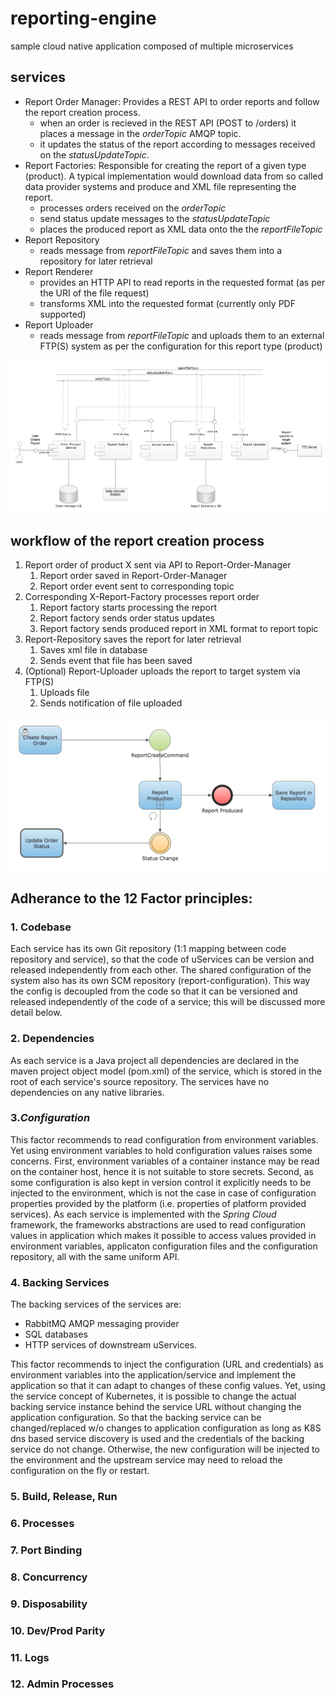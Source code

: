 # reporting-engine
sample cloud native application composed of multiple microservices

## services
* Report Order Manager: Provides a REST API to order reports and follow the report creation process.
  * when an order is recieved in the REST API (POST to /orders) it places a message in the _orderTopic_ AMQP topic.
  * it updates the status of the report according to messages received on the _statusUpdateTopic_.
* Report Factories: Responsible for creating the report of a given type (product). A typical implementation would download data from so called data provider systems and produce and XML file representing the report. 
  * processes orders received on the _orderTopic_
  * send status update messages to the _statusUpdateTopic_
  * places the produced report as XML data onto the the _reportFileTopic_
* Report Repository
  * reads message from _reportFileTopic_ and saves them into a repository for later retrieval
* Report Renderer
  * provides an HTTP API to read reports in the requested format (as per the URI of the file request)
  * transforms XML into the requested format (currently only PDF supported)
* Report Uploader
  * reads message from _reportFileTopic_ and uploads them to an external FTP(S) system as per the configuration for this report type (product)

![Componen Diagramm](/docs/components.png)

## workflow of the report creation process
1. Report order of product X sent via API to Report-Order-Manager
   1.	Report order saved in Report-Order-Manager
   1.	Report order event sent to corresponding topic
1. Corresponding X-Report-Factory processes report order
   1.	Report factory starts processing the report
   1.	Report factory sends order status updates 
   1.	Report factory sends produced report in XML format to report topic
1. Report-Repository saves the report for later retrieval
    1. Saves xml file in database
    1. Sends event that file has been saved
1. (Optional) Report-Uploader uploads the report to target system via FTP(S)
    1. Uploads file
    1. Sends notification of file uploaded

![Activity Diagramm](/docs/report_creation_process.png)

## Adherance to the 12 Factor principles:

### 1. Codebase
Each service has its own Git repository (1:1 mapping between code repository and service), so that the code of uServices can be version and released independently from each other. The shared configuration of the system also has its own SCM repository (report-configuration). This way the config is decoupled from the code so that it can be versioned and released independently of the code of a service; this will be discussed more detail below.  
### 2. Dependencies
As each service is a Java project all dependencies are declared in the maven project object model (pom.xml) of the service, which is stored in the root of each service's source repository. The services have no dependencies on any native libraries.
### 3.*Configuration*
This factor recommends to read configuration from environment variables. Yet using environment variables to hold configuration values raises some concerns. First, environment variables of a container instance may be read on the container host, hence it is not suitable to store secrets. Second, as some configuration is also kept in version control it explicitly needs to be injected to the environment, which is not the case in case of configuration properties provided by the platform (i.e. properties of platform provided services). As each service is implemented with the *Spring Cloud* framework, the frameworks abstractions are used to read configuration values in application which makes it possible to access values provided in environment variables, applicaton configuration files and the configuration repository, all with the same uniform API.
### 4. Backing Services
The backing services of the services are:
* RabbitMQ AMQP messaging provider
* SQL databases
* HTTP services of downstream uServices.

This factor recommends to inject the configuration (URL and credentials) as environment variables into the application/service and implement the application so that it can adapt to changes of these config values. Yet, using the service concept of Kubernetes, it is possible to change the actual backing service instance behind the service URL without changing the application configuration. So that the backing service can be changed/replaced w/o changes to application configuration as long as K8S dns based service discovery is used and the credentials of the backing service do not change. Otherwise, the new configuration will be injected to the environment and the upstream service may need to reload the configuration on the fly or restart.
### 5. Build, Release, Run

### 6. Processes
### 7. Port Binding 
### 8. Concurrency
### 9. Disposability
### 10. Dev/Prod Parity
### 11. Logs
### 12. Admin Processes
